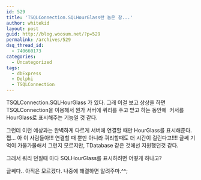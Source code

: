 ```yaml
---
id: 529
title: 'TSQLConnection.SQLHourGlass란 놈은 참...'
author: whitekid
layout: post
guid: http://blog.woosum.net/?p=529
permalink: /archives/529
dsq_thread_id:
  - 740660173
categories:
  - Uncategorized
tags:
  - dbExpress
  - Delphi
  - TSQLConnection
---
```

TSQLConnection.SQLHourGlass 가 있다. 그래 이걸 보고 상상을 하면 TSQLConnection을 이용해서 뭔가 서버에 쿼리를 주고 받고 하는 동안에  커서를 HourGlass로 표시해주는 기능일 것 같다.

그런데 이런 예상과는 완벽하게 다르게 서버에 연결할 때만 HourGlass를 표시해준다. 쩝... 아 이 사람들아!!! 연결할 때 뿐만 아니라 쿼리할때도 더 시간이 걸린다고!!!! 글쎄 기억이 가물가물해서 그런지 모르지만, TDatabase 같은 것에선 지원했던것 같다.

그래서 쿼리 던질때 마다 SQLHourGlass를 표시하려면 어떻게 하나고?

글쎄다.. 아직은 모르겠다. 나중에 해결하면 알려주마.^^;